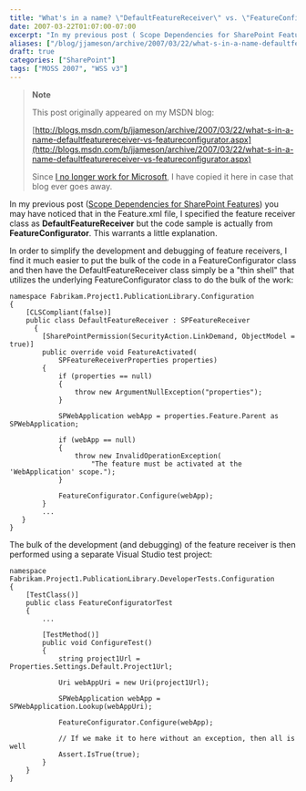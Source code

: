 ```yaml
---
title: "What's in a name? \"DefaultFeatureReceiver\" vs. \"FeatureConfigurator\""
date: 2007-03-22T01:07:00-07:00
excerpt: "In my previous post ( Scope Dependencies for SharePoint Features ) you may have noticed that in the Feature.xml file, I specified the feature receiver class as DefaultFeatureReceiver but the code sample is actually from FeatureConfigurator . This warrants..."
aliases: ["/blog/jjameson/archive/2007/03/22/what-s-in-a-name-defaultfeaturereceiver-vs-featureconfigurator.aspx"]
draft: true
categories: ["SharePoint"]
tags: ["MOSS 2007", "WSS v3"]
---
```


> **Note**
>
> This post originally appeared on my MSDN blog:
>
> [http://blogs.msdn.com/b/jjameson/archive/2007/03/22/what-s-in-a-name-defaultfeaturereceiver-vs-featureconfigurator.aspx](http://blogs.msdn.com/b/jjameson/archive/2007/03/22/what-s-in-a-name-defaultfeaturereceiver-vs-featureconfigurator.aspx)
>
> Since
> [I no longer work for Microsoft](/blog/jjameson/2011/09/02/last-day-with-microsoft), I have copied it here in case that blog
> ever goes away.

In my previous post ([Scope
Dependencies for SharePoint Features](/blog/jjameson/2007/03/21/scope-dependencies-for-sharepoint-features)) you may have noticed that in the Feature.xml  file, I specified the feature receiver class as **DefaultFeatureReceiver** but the code sample is actually from **FeatureConfigurator**.  This warrants a little explanation.

In order to simplify the development and debugging of feature receivers, I find  it much easier to put the bulk of the code in a FeatureConfigurator class and then  have the DefaultFeatureReceiver class simply be a "thin shell" that utilizes the  underlying FeatureConfigurator class to do the bulk of the work:

```
namespace Fabrikam.Project1.PublicationLibrary.Configuration
{
    [CLSCompliant(false)]
    public class DefaultFeatureReceiver : SPFeatureReceiver
      {
        [SharePointPermission(SecurityAction.LinkDemand, ObjectModel = true)]
        public override void FeatureActivated(
            SPFeatureReceiverProperties properties)
        {
            if (properties == null)
            {
                throw new ArgumentNullException("properties");
            }

            SPWebApplication webApp = properties.Feature.Parent as SPWebApplication;

            if (webApp == null)
            {
                throw new InvalidOperationException(
                    "The feature must be activated at the 'WebApplication' scope.");
            }

            FeatureConfigurator.Configure(webApp);
        }
        ...
   }
}
```

The bulk of the development (and debugging) of the feature receiver is then performed  using a separate Visual Studio test project:

```
namespace Fabrikam.Project1.PublicationLibrary.DeveloperTests.Configuration
{
    [TestClass()]
    public class FeatureConfiguratorTest
    {
        ...

        [TestMethod()]
        public void ConfigureTest()
        {
            string project1Url = Properties.Settings.Default.Project1Url;

            Uri webAppUri = new Uri(project1Url);

            SPWebApplication webApp = SPWebApplication.Lookup(webAppUri);

            FeatureConfigurator.Configure(webApp);

            // If we make it to here without an exception, then all is well
            Assert.IsTrue(true);
        }
    }
}
```

